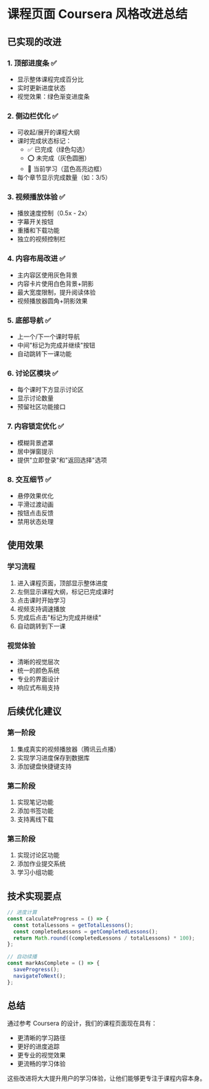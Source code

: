 # 课程页面 Coursera 风格改进总结

## 已实现的改进

### 1. **顶部进度条** ✅
- 显示整体课程完成百分比
- 实时更新进度状态
- 视觉效果：绿色渐变进度条

### 2. **侧边栏优化** ✅
- 可收起/展开的课程大纲
- 课时完成状态标记：
  - ✅ 已完成（绿色勾选）
  - ⭕ 未完成（灰色圆圈）
  - 🔵 当前学习（蓝色高亮边框）
- 每个章节显示完成数量（如：3/5）

### 3. **视频播放体验** ✅
- 播放速度控制（0.5x - 2x）
- 字幕开关按钮
- 重播和下载功能
- 独立的视频控制栏

### 4. **内容布局改进** ✅
- 主内容区使用灰色背景
- 内容卡片使用白色背景+阴影
- 最大宽度限制，提升阅读体验
- 视频播放器圆角+阴影效果

### 5. **底部导航** ✅
- 上一个/下一个课时导航
- 中间"标记为完成并继续"按钮
- 自动跳转下一课功能

### 6. **讨论区模块** ✅
- 每个课时下方显示讨论区
- 显示讨论数量
- 预留社区功能接口

### 7. **内容锁定优化** ✅
- 模糊背景遮罩
- 居中弹窗提示
- 提供"立即登录"和"返回选择"选项

### 8. **交互细节** ✅
- 悬停效果优化
- 平滑过渡动画
- 按钮点击反馈
- 禁用状态处理

## 使用效果

### 学习流程
1. 进入课程页面，顶部显示整体进度
2. 左侧显示课程大纲，标记已完成课时
3. 点击课时开始学习
4. 视频支持调速播放
5. 完成后点击"标记为完成并继续"
6. 自动跳转到下一课

### 视觉体验
- 清晰的视觉层次
- 统一的颜色系统
- 专业的界面设计
- 响应式布局支持

## 后续优化建议

### 第一阶段
1. 集成真实的视频播放器（腾讯云点播）
2. 实现学习进度保存到数据库
3. 添加键盘快捷键支持

### 第二阶段
1. 实现笔记功能
2. 添加书签功能
3. 支持离线下载

### 第三阶段
1. 实现讨论区功能
2. 添加作业提交系统
3. 学习小组功能

## 技术实现要点

```typescript
// 进度计算
const calculateProgress = () => {
  const totalLessons = getTotalLessons();
  const completedLessons = getCompletedLessons();
  return Math.round((completedLessons / totalLessons) * 100);
};

// 自动续播
const markAsComplete = () => {
  saveProgress();
  navigateToNext();
};
```

## 总结

通过参考 Coursera 的设计，我们的课程页面现在具有：
- 更清晰的学习路径
- 更好的进度追踪
- 更专业的视觉效果
- 更流畅的学习体验

这些改进将大大提升用户的学习体验，让他们能够更专注于课程内容本身。